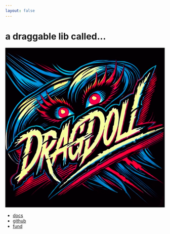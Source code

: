 ```yaml
---
layout: false
---
```


<main class="landing">
  <h1>a draggable lib called...</h1>
  <img class="logo" src="/dragdoll-logo.png" alt="DragDoll" draggable="false" />
  <nav>
    <ul>
      <li><a href="/dragdoll/docs/">docs</a></li>
      <li><a href="https://github.com/niklasramo/dragdoll">github</a></li>
      <li><a href="https://github.com/sponsors/niklasramo">fund</a></li>
    </ul>
  </nav>
</main>

